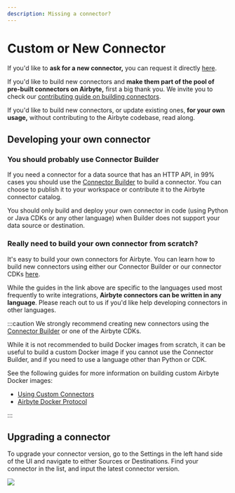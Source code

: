 ```yaml
---
description: Missing a connector?
---
```


# Custom or New Connector

If you'd like to **ask for a new connector,** you can request it directly [here](https://github.com/airbytehq/airbyte/discussions/new?category=new-connector-request).

If you'd like to build new connectors and **make them part of the pool of pre-built connectors on Airbyte,** first a big thank you. We invite you to check our [contributing guide on building connectors](../platform/contributing-to-airbyte/).

If you'd like to build new connectors, or update existing ones, **for your own usage,** without contributing to the Airbyte codebase, read along.

## Developing your own connector

### You should probably use Connector Builder

If you need a connector for a data source that has an HTTP API, in 99% cases you should use the [Connector Builder](https://docs.airbyte.com/connector-development/connector-builder-ui/overview) to build a connector. You can choose to publish it to your workspace or contribute it to the Airbyte connector catalog.

You should only build and deploy your own connector in code (using Python or Java CDKs or any other language) when Builder does not support your data source or destination.

### Really need to build your own connector from scratch?

It's easy to build your own connectors for Airbyte. You can learn how to build new connectors using either our Connector Builder or our connector CDKs [here](/platform/connector-development/).

While the guides in the link above are specific to the languages used most frequently to write integrations, **Airbyte connectors can be written in any language**. Please reach out to us if you'd like help developing connectors in other languages.

:::caution
We strongly recommend creating new connectors using the [Connector Builder](https://docs.airbyte.com/connector-development/connector-builder-ui/overview) or one of the Airbyte CDKs.

While it is not recommended to build Docker images from scratch, it can be useful to build a custom Docker image if you cannot use the Connector Builder, and if you need to use a language other than Python or CDK.

See the following guides for more information on building custom Airbyte Docker images:

- [Using Custom Connectors](../platform/operator-guides/using-custom-connectors)
- [Airbyte Docker Protocol](../platform/understanding-airbyte/airbyte-protocol-docker.md)

:::


## Upgrading a connector

To upgrade your connector version, go to the Settings in the left hand side of the UI and navigate to either Sources or Destinations. Find your connector in the list, and input the latest connector version.

![](/.gitbook/assets/upgrade-connector-version.png)
